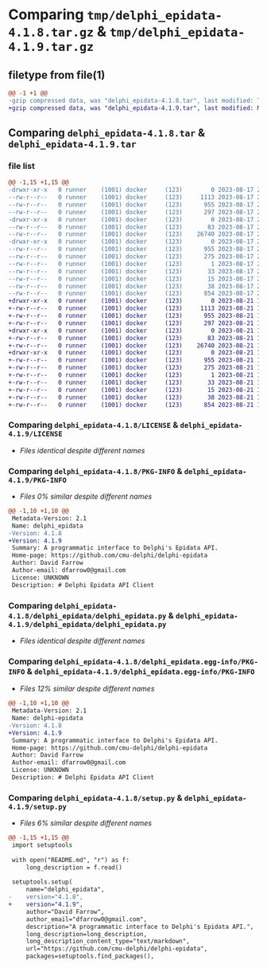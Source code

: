 # Comparing `tmp/delphi_epidata-4.1.8.tar.gz` & `tmp/delphi_epidata-4.1.9.tar.gz`

## filetype from file(1)

```diff
@@ -1 +1 @@
-gzip compressed data, was "delphi_epidata-4.1.8.tar", last modified: Thu Aug 17 22:27:53 2023, max compression
+gzip compressed data, was "delphi_epidata-4.1.9.tar", last modified: Mon Aug 21 16:34:03 2023, max compression
```

## Comparing `delphi_epidata-4.1.8.tar` & `delphi_epidata-4.1.9.tar`

### file list

```diff
@@ -1,15 +1,15 @@
-drwxr-xr-x   0 runner    (1001) docker     (123)        0 2023-08-17 22:27:53.967917 delphi_epidata-4.1.8/
--rw-r--r--   0 runner    (1001) docker     (123)     1113 2023-08-17 22:27:38.000000 delphi_epidata-4.1.8/LICENSE
--rw-r--r--   0 runner    (1001) docker     (123)      955 2023-08-17 22:27:53.967917 delphi_epidata-4.1.8/PKG-INFO
--rw-r--r--   0 runner    (1001) docker     (123)      297 2023-08-17 22:27:38.000000 delphi_epidata-4.1.8/README.md
-drwxr-xr-x   0 runner    (1001) docker     (123)        0 2023-08-17 22:27:53.967917 delphi_epidata-4.1.8/delphi_epidata/
--rw-r--r--   0 runner    (1001) docker     (123)       83 2023-08-17 22:27:38.000000 delphi_epidata-4.1.8/delphi_epidata/__init__.py
--rw-r--r--   0 runner    (1001) docker     (123)    26740 2023-08-17 22:27:52.000000 delphi_epidata-4.1.8/delphi_epidata/delphi_epidata.py
-drwxr-xr-x   0 runner    (1001) docker     (123)        0 2023-08-17 22:27:53.967917 delphi_epidata-4.1.8/delphi_epidata.egg-info/
--rw-r--r--   0 runner    (1001) docker     (123)      955 2023-08-17 22:27:53.000000 delphi_epidata-4.1.8/delphi_epidata.egg-info/PKG-INFO
--rw-r--r--   0 runner    (1001) docker     (123)      275 2023-08-17 22:27:53.000000 delphi_epidata-4.1.8/delphi_epidata.egg-info/SOURCES.txt
--rw-r--r--   0 runner    (1001) docker     (123)        1 2023-08-17 22:27:53.000000 delphi_epidata-4.1.8/delphi_epidata.egg-info/dependency_links.txt
--rw-r--r--   0 runner    (1001) docker     (123)       33 2023-08-17 22:27:53.000000 delphi_epidata-4.1.8/delphi_epidata.egg-info/requires.txt
--rw-r--r--   0 runner    (1001) docker     (123)       15 2023-08-17 22:27:53.000000 delphi_epidata-4.1.8/delphi_epidata.egg-info/top_level.txt
--rw-r--r--   0 runner    (1001) docker     (123)       38 2023-08-17 22:27:53.967917 delphi_epidata-4.1.8/setup.cfg
--rw-r--r--   0 runner    (1001) docker     (123)      854 2023-08-17 22:27:38.000000 delphi_epidata-4.1.8/setup.py
+drwxr-xr-x   0 runner    (1001) docker     (123)        0 2023-08-21 16:34:03.930221 delphi_epidata-4.1.9/
+-rw-r--r--   0 runner    (1001) docker     (123)     1113 2023-08-21 16:33:49.000000 delphi_epidata-4.1.9/LICENSE
+-rw-r--r--   0 runner    (1001) docker     (123)      955 2023-08-21 16:34:03.930221 delphi_epidata-4.1.9/PKG-INFO
+-rw-r--r--   0 runner    (1001) docker     (123)      297 2023-08-21 16:33:49.000000 delphi_epidata-4.1.9/README.md
+drwxr-xr-x   0 runner    (1001) docker     (123)        0 2023-08-21 16:34:03.926221 delphi_epidata-4.1.9/delphi_epidata/
+-rw-r--r--   0 runner    (1001) docker     (123)       83 2023-08-21 16:33:49.000000 delphi_epidata-4.1.9/delphi_epidata/__init__.py
+-rw-r--r--   0 runner    (1001) docker     (123)    26740 2023-08-21 16:34:02.000000 delphi_epidata-4.1.9/delphi_epidata/delphi_epidata.py
+drwxr-xr-x   0 runner    (1001) docker     (123)        0 2023-08-21 16:34:03.930221 delphi_epidata-4.1.9/delphi_epidata.egg-info/
+-rw-r--r--   0 runner    (1001) docker     (123)      955 2023-08-21 16:34:03.000000 delphi_epidata-4.1.9/delphi_epidata.egg-info/PKG-INFO
+-rw-r--r--   0 runner    (1001) docker     (123)      275 2023-08-21 16:34:03.000000 delphi_epidata-4.1.9/delphi_epidata.egg-info/SOURCES.txt
+-rw-r--r--   0 runner    (1001) docker     (123)        1 2023-08-21 16:34:03.000000 delphi_epidata-4.1.9/delphi_epidata.egg-info/dependency_links.txt
+-rw-r--r--   0 runner    (1001) docker     (123)       33 2023-08-21 16:34:03.000000 delphi_epidata-4.1.9/delphi_epidata.egg-info/requires.txt
+-rw-r--r--   0 runner    (1001) docker     (123)       15 2023-08-21 16:34:03.000000 delphi_epidata-4.1.9/delphi_epidata.egg-info/top_level.txt
+-rw-r--r--   0 runner    (1001) docker     (123)       38 2023-08-21 16:34:03.930221 delphi_epidata-4.1.9/setup.cfg
+-rw-r--r--   0 runner    (1001) docker     (123)      854 2023-08-21 16:33:49.000000 delphi_epidata-4.1.9/setup.py
```

### Comparing `delphi_epidata-4.1.8/LICENSE` & `delphi_epidata-4.1.9/LICENSE`

 * *Files identical despite different names*

### Comparing `delphi_epidata-4.1.8/PKG-INFO` & `delphi_epidata-4.1.9/PKG-INFO`

 * *Files 0% similar despite different names*

```diff
@@ -1,10 +1,10 @@
 Metadata-Version: 2.1
 Name: delphi_epidata
-Version: 4.1.8
+Version: 4.1.9
 Summary: A programmatic interface to Delphi's Epidata API.
 Home-page: https://github.com/cmu-delphi/delphi-epidata
 Author: David Farrow
 Author-email: dfarrow0@gmail.com
 License: UNKNOWN
 Description: # Delphi Epidata API Client
```

### Comparing `delphi_epidata-4.1.8/delphi_epidata/delphi_epidata.py` & `delphi_epidata-4.1.9/delphi_epidata/delphi_epidata.py`

 * *Files identical despite different names*

### Comparing `delphi_epidata-4.1.8/delphi_epidata.egg-info/PKG-INFO` & `delphi_epidata-4.1.9/delphi_epidata.egg-info/PKG-INFO`

 * *Files 12% similar despite different names*

```diff
@@ -1,10 +1,10 @@
 Metadata-Version: 2.1
 Name: delphi-epidata
-Version: 4.1.8
+Version: 4.1.9
 Summary: A programmatic interface to Delphi's Epidata API.
 Home-page: https://github.com/cmu-delphi/delphi-epidata
 Author: David Farrow
 Author-email: dfarrow0@gmail.com
 License: UNKNOWN
 Description: # Delphi Epidata API Client
```

### Comparing `delphi_epidata-4.1.8/setup.py` & `delphi_epidata-4.1.9/setup.py`

 * *Files 6% similar despite different names*

```diff
@@ -1,15 +1,15 @@
 import setuptools
 
 with open("README.md", "r") as f:
     long_description = f.read()
 
 setuptools.setup(
     name="delphi_epidata",
-    version="4.1.8",
+    version="4.1.9",
     author="David Farrow",
     author_email="dfarrow0@gmail.com",
     description="A programmatic interface to Delphi's Epidata API.",
     long_description=long_description,
     long_description_content_type="text/markdown",
     url="https://github.com/cmu-delphi/delphi-epidata",
     packages=setuptools.find_packages(),
```

